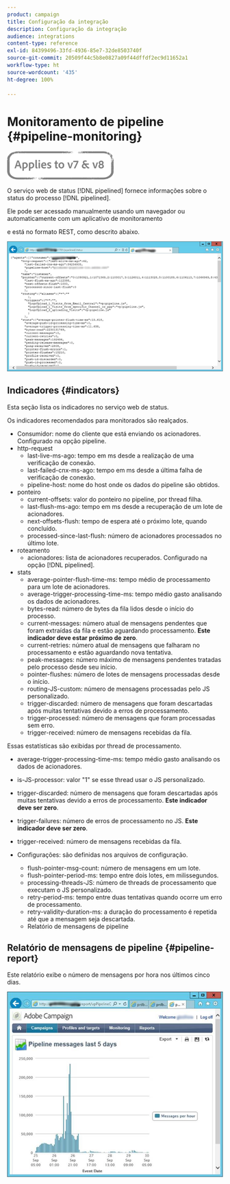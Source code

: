 ```yaml
---
product: campaign
title: Configuração da integração
description: Configuração da integração
audience: integrations
content-type: reference
exl-id: 84399496-33fd-4936-85e7-32de8503740f
source-git-commit: 20509f44c5b8e0827a09f44dffdf2ec9d11652a1
workflow-type: ht
source-wordcount: '435'
ht-degree: 100%

---
```


# Monitoramento de pipeline {#pipeline-monitoring}

![](../../assets/common.svg)

O serviço web de status [!DNL pipelined] fornece informações sobre o status do processo [!DNL pipelined].

Ele pode ser acessado manualmente usando um navegador ou automaticamente com um aplicativo de monitoramento

e está no formato REST, como descrito abaixo.

![](assets/triggers_8.png)

## Indicadores {#indicators}

Esta seção lista os indicadores no serviço web de status.

Os indicadores recomendados para monitorados são realçados.

* Consumidor: nome do cliente que está enviando os acionadores. Configurado na opção pipeline.
* http-request
   * last-live-ms-ago: tempo em ms desde a realização de uma verificação de conexão.
   * last-failed-cnx-ms-ago: tempo em ms desde a última falha de verificação de conexão.
   * pipeline-host: nome do host onde os dados do pipeline são obtidos.
* ponteiro
   * current-offsets: valor do ponteiro no pipeline, por thread filha.
   * last-flush-ms-ago: tempo em ms desde a recuperação de um lote de acionadores.
   * next-offsets-flush: tempo de espera até o próximo lote, quando concluído.
   * processed-since-last-flush: número de acionadores processados no último lote.
* roteamento
   * acionadores: lista de acionadores recuperados. Configurado na opção [!DNL pipelined].
* stats
   * average-pointer-flush-time-ms: tempo médio de processamento para um lote de acionadores.
   * average-trigger-processing-time-ms: tempo médio gasto analisando os dados de acionadores.
   * bytes-read: número de bytes da fila lidos desde o início do processo.
   * current-messages: número atual de mensagens pendentes que foram extraídas da fila e estão aguardando processamento. **Este indicador deve estar próximo de zero**.
   * current-retries: número atual de mensagens que falharam no processamento e estão aguardando nova tentativa.
   * peak-messages: número máximo de mensagens pendentes tratadas pelo processo desde seu início.
   * pointer-flushes: número de lotes de mensagens processadas desde o início.
   * routing-JS-custom: número de mensagens processadas pelo JS personalizado.
   * trigger-discarded: número de mensagens que foram descartadas após muitas tentativas devido a erros de processamento.
   * trigger-processed: número de mensagens que foram processadas sem erro.
   * trigger-received: número de mensagens recebidas da fila.

Essas estatísticas são exibidas por thread de processamento.

* average-trigger-processing-time-ms: tempo médio gasto analisando os dados de acionadores.
* is-JS-processor: valor &quot;1&quot; se esse thread usar o JS personalizado.
* trigger-discarded: número de mensagens que foram descartadas após muitas tentativas devido a erros de processamento. **Este indicador deve ser zero**.
* trigger-failures: número de erros de processamento no JS. **Este indicador deve ser zero**.
* trigger-received: número de mensagens recebidas da fila.

* Configurações: são definidas nos arquivos de configuração.
   * flush-pointer-msg-count: número de mensagens em um lote.
   * flush-pointer-period-ms: tempo entre dois lotes, em milissegundos.
   * processing-threads-JS: número de threads de processamento que executam o JS personalizado.
   * retry-period-ms: tempo entre duas tentativas quando ocorre um erro de processamento.
   * retry-validity-duration-ms: a duração do processamento é repetida até que a mensagem seja descartada.
   * Relatório de mensagens de pipeline

## Relatório de mensagens de pipeline {#pipeline-report}

Este relatório exibe o número de mensagens por hora nos últimos cinco dias.

![](assets/triggers_9.png)
